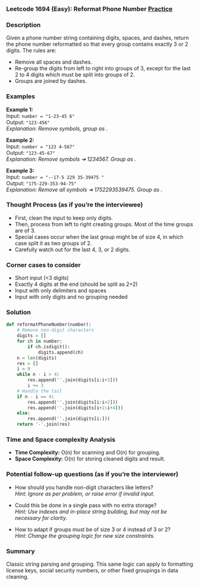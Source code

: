 ### Leetcode 1694 (Easy): Reformat Phone Number [Practice](https://leetcode.com/problems/reformat-phone-number)

### Description  
Given a phone number string containing digits, spaces, and dashes, return the phone number reformatted so that every group contains exactly 3 or 2 digits. The rules are:
- Remove all spaces and dashes.
- Re-group the digits from left to right into groups of 3, except for the last 2 to 4 digits which must be split into groups of 2.
- Groups are joined by dashes.

### Examples  

**Example 1:**  
Input: `number = "1-23-45 6"`  
Output: `"123-456"`  
*Explanation: Remove symbols, group as .*

**Example 2:**  
Input: `number = "123 4-567"`  
Output: `"123-45-67"`  
*Explanation: Remove symbols ➔ 1234567. Group as .*

**Example 3:**  
Input: `number = "--17-5 229 35-39475 "`  
Output: `"175-229-353-94-75"`  
*Explanation: Remove all symbols ➔ 1752293539475. Group as .*

### Thought Process (as if you’re the interviewee)  
- First, clean the input to keep only digits.
- Then, process from left to right creating groups. Most of the time groups are of 3.
- Special cases occur when the last group might be of size 4, in which case split it as two groups of 2.
- Carefully watch out for the last 4, 3, or 2 digits.

### Corner cases to consider  
- Short input (<3 digits)
- Exactly 4 digits at the end (should be split as 2+2)
- Input with only delimiters and spaces
- Input with only digits and no grouping needed

### Solution

```python
def reformatPhoneNumber(number):
    # Remove non-digit characters
    digits = []
    for ch in number:
        if ch.isdigit():
            digits.append(ch)
    n = len(digits)
    res = []
    i = 0
    while n - i > 4:
        res.append(''.join(digits[i:i+3]))
        i += 3
    # Handle the tail
    if n - i == 4:
        res.append(''.join(digits[i:i+2]))
        res.append(''.join(digits[i+2:i+4]))
    else:
        res.append(''.join(digits[i:]))
    return '-'.join(res)
```

### Time and Space complexity Analysis  
- **Time Complexity:** O(n) for scanning and O(n) for grouping.  
- **Space Complexity:** O(n) for storing cleaned digits and result.

### Potential follow-up questions (as if you’re the interviewer)  
- How should you handle non-digit characters like letters?  
  *Hint: Ignore as per problem, or raise error if invalid input.*

- Could this be done in a single pass with no extra storage?  
  *Hint: Use indexes and in-place string building, but may not be necessary for clarity.*

- How to adapt if groups must be of size 3 or 4 instead of 3 or 2?  
  *Hint: Change the grouping logic for new size constraints.*

### Summary
Classic string parsing and grouping. This same logic can apply to formatting license keys, social security numbers, or other fixed groupings in data cleaning.